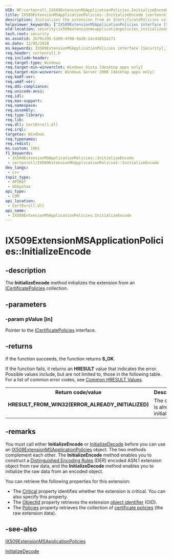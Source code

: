 ```yaml
---
UID: NF:certenroll.IX509ExtensionMSApplicationPolicies.InitializeEncode
title: IX509ExtensionMSApplicationPolicies::InitializeEncode (certenroll.h)
description: Initializes the extension from an ICertificatePolicies collection.
helpviewer_keywords: ["IX509ExtensionMSApplicationPolicies interface [Security]","InitializeEncode method","IX509ExtensionMSApplicationPolicies.InitializeEncode","IX509ExtensionMSApplicationPolicies::InitializeEncode","InitializeEncode","InitializeEncode method [Security]","InitializeEncode method [Security]","IX509ExtensionMSApplicationPolicies interface","certenroll/IX509ExtensionMSApplicationPolicies::InitializeEncode","security.ix509extensionmsapplicationpolicies_initializeencode_method"]
old-location: security\ix509extensionmsapplicationpolicies_initializeencode_method.htm
tech.root: security
ms.assetid: 2b79c295-5260-4708-9a20-2ac41052a171
ms.date: 12/05/2018
ms.keywords: IX509ExtensionMSApplicationPolicies interface [Security],InitializeEncode method, IX509ExtensionMSApplicationPolicies.InitializeEncode, IX509ExtensionMSApplicationPolicies::InitializeEncode, InitializeEncode, InitializeEncode method [Security], InitializeEncode method [Security],IX509ExtensionMSApplicationPolicies interface, certenroll/IX509ExtensionMSApplicationPolicies::InitializeEncode, security.ix509extensionmsapplicationpolicies_initializeencode_method
req.header: certenroll.h
req.include-header: 
req.target-type: Windows
req.target-min-winverclnt: Windows Vista [desktop apps only]
req.target-min-winversvr: Windows Server 2008 [desktop apps only]
req.kmdf-ver: 
req.umdf-ver: 
req.ddi-compliance: 
req.unicode-ansi: 
req.idl: 
req.max-support: 
req.namespace: 
req.assembly: 
req.type-library: 
req.lib: 
req.dll: CertEnroll.dll
req.irql: 
targetos: Windows
req.typenames: 
req.redist: 
ms.custom: 19H1
f1_keywords:
 - IX509ExtensionMSApplicationPolicies::InitializeEncode
 - certenroll/IX509ExtensionMSApplicationPolicies::InitializeEncode
dev_langs:
 - c++
topic_type:
 - APIRef
 - kbSyntax
api_type:
 - COM
api_location:
 - CertEnroll.dll
api_name:
 - IX509ExtensionMSApplicationPolicies.InitializeEncode
---
```


# IX509ExtensionMSApplicationPolicies::InitializeEncode


## -description

The <b>InitializeEncode</b> method initializes the extension from an <a href="https://docs.microsoft.com/windows/desktop/api/certenroll/nn-certenroll-icertificatepolicies">ICertificatePolicies</a> collection.

## -parameters

### -param pValue [in]

Pointer to the <a href="https://docs.microsoft.com/windows/desktop/api/certenroll/nn-certenroll-icertificatepolicies">ICertificatePolicies</a> interface.

## -returns

If the function succeeds, the function returns <b>S_OK</b>.

If the function fails, it returns an <b>HRESULT</b> value that indicates the error. Possible values include, but are not limited to, those in the following table. For a list of common error codes, see <a href="https://docs.microsoft.com/windows/desktop/SecCrypto/common-hresult-values">Common HRESULT Values</a>.

<table>
<tr>
<th>Return code/value</th>
<th>Description</th>
</tr>
<tr>
<td width="40%">
<dl>
<dt><b><b>HRESULT_FROM_WIN32(ERROR_ALREADY_INITIALIZED)</b></b></dt>
<dt></dt>
</dl>
</td>
<td width="60%">
The object is already initialized.

</td>
</tr>
</table>

## -remarks

You must call either <b>InitializeEncode</b> or <a href="https://docs.microsoft.com/windows/desktop/api/certenroll/nf-certenroll-ix509extensionmsapplicationpolicies-initializedecode">InitializeDecode</a> before you can use an  <a href="https://docs.microsoft.com/windows/desktop/api/certenroll/nn-certenroll-ix509extensionmsapplicationpolicies">IX509ExtensionMSApplicationPolicies</a> object. The two methods complement each other. The <b>InitializeEncode</b> method enables you to construct a <a href="https://docs.microsoft.com/windows/desktop/SecGloss/d-gly">Distinguished Encoding Rules</a> (DER) encoded ASN.1 extension object from raw data, and the <b>InitializeDecode</b> method enables you to initialize the raw data from an encoded object.

You can retrieve the following properties for this extension:<ul>
<li>The <a href="https://docs.microsoft.com/windows/desktop/api/certenroll/nf-certenroll-ix509extension-get_critical">Critical</a> property identifies whether the extension is critical. You can also specify this property.</li>
<li>The <a href="https://docs.microsoft.com/windows/desktop/api/certenroll/nf-certenroll-ix509extension-get_objectid">ObjectId</a> property retrieves the extension <a href="https://docs.microsoft.com/windows/desktop/SecGloss/o-gly">object identifier</a> (OID).</li>
<li>The <a href="https://docs.microsoft.com/windows/desktop/api/certenroll/nf-certenroll-ix509extensionmsapplicationpolicies-get_policies">Policies</a> property retrieves the collection of <a href="https://docs.microsoft.com/windows/desktop/SecGloss/c-gly">certificate policies</a> (the raw extension data).</li>
</ul>

## -see-also

<a href="https://docs.microsoft.com/windows/desktop/api/certenroll/nn-certenroll-ix509extensionmsapplicationpolicies">IX509ExtensionMSApplicationPolicies</a>



<a href="https://docs.microsoft.com/windows/desktop/api/certenroll/nf-certenroll-ix509extensionmsapplicationpolicies-initializedecode">InitializeDecode</a>

